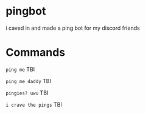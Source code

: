 # pingbot
i caved in and made a ping bot for my discord friends

# Commands
`ping me`
TBI

`ping me daddy`
TBI

`pingies? uwu`
TBI

`i crave the pings`
TBI
